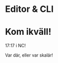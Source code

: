 [comment]: # "THEME = black"

# Editor & CLI

[comment]: # "!!!"

# Kom ikväll!

17:17 i NC!

Var där, eller var skalär!
